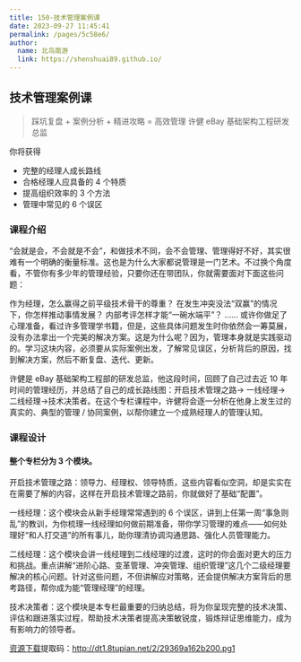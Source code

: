 ```yaml
---
title: 150-技术管理案例课
date: 2023-09-27 11:45:41
permalink: /pages/5c58e6/
author: 
  name: 北鸟南游
  link: https://shenshuai89.github.io/
---
```

## 技术管理案例课
> 踩坑复盘 + 案例分析 + 精进攻略 = 高效管理
> 许健  eBay 基础架构工程研发总监

你将获得
- 完整的经理人成长路线
- 合格经理人应具备的 4 个特质
- 提高组织效率的 3 个方法
- 管理中常见的 6 个误区

### 课程介绍

“会就是会，不会就是不会”，和做技术不同，会不会管理、管理得好不好，其实很难有一个明确的衡量标准。这也是为什么大家都说管理是一门艺术。不过换个角度看，不管你有多少年的管理经验，只要你还在带团队，你就需要面对下面这些问题：

作为经理，怎么赢得之前平级技术骨干的尊重？
在发生冲突没法“双赢”的情况下，你怎样推动事情发展？
内部考评怎样才能“一碗水端平”？
……
或许你做足了心理准备，看过许多管理学书籍，但是，这些具体问题发生时你依然会一筹莫展，没有办法拿出一个完美的解决方案。这是为什么呢？因为，管理本身就是实践驱动的。学习这块内容，必须要从实际案例出发，了解常见误区，分析背后的原因，找到解决方案，然后不断复盘、迭代、更新。

许健是 eBay 基础架构工程部的研发总监，他这段时间，回顾了自己过去近 10 年时间的管理经历，并总结了自己的成长路线图：开启技术管理之路→ 一线经理→二线经理→技术决策者。在这个专栏课程中，许健将会逐一分析在他身上发生过的真实的、典型的管理 / 协同案例，以帮你建⽴一个成熟经理⼈的管理认知。

### 课程设计
#### 整个专栏分为 3 个模块。

开启技术管理之路：领导力、经理权、领导特质，这些内容看似空洞，却是实实在在需要了解的内容，这样在开启技术管理之路前，你就做好了基础“配置”。

一线经理：这个模块会从新手经理常常遇到的 6 个误区，讲到上任第一周“事急则乱”的教训，为你梳理一线经理如何做前期准备，带你学习管理的难点——如何处理好“和人打交道”的所有事儿，助你理清协调沟通思路、强化人员管理能力。

二线经理：这个模块会讲一线经理到二线经理的过渡，这时的你会面对更大的压力和挑战。重点讲解“进阶心路、变革管理、冲突管理、组织管理”这几个二级经理要解决的核心问题。针对这些问题，不但讲解应对策略，还会提供解决方案背后的思考路径，帮你成为能“管理经理”的经理。

技术决策者：这个模块是本专栏最重要的归纳总结，将为你呈现完整的技术决策、评估和跟进落实过程，帮助技术决策者提高决策敏锐度，锻炼辩证思维能力，成为有影响力的领导者。

[资源下载](https://pan.baidu.com/s/1uN24zoFXb9q5NRhol-oa5Q)提取码：http://dt1.8tupian.net/2/29369a162b200.pg1	